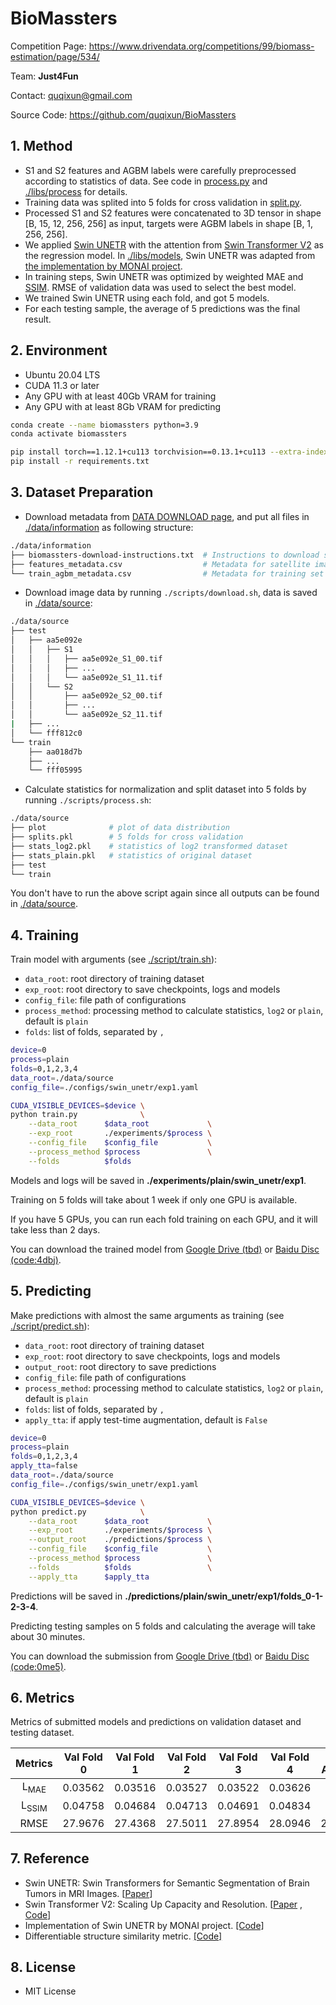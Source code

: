 # BioMassters

Competition Page: https://www.drivendata.org/competitions/99/biomass-estimation/page/534/

Team: **Just4Fun**

Contact: quqixun@gmail.com

Source Code: https://github.com/quqixun/BioMassters

## 1. Method

- S1 and S2 features and AGBM labels were carefully preprocessed according to statistics of data. See code in [process.py](./process.py) and [./libs/process](./libs/process) for details.
- Training data was splited into 5 folds for cross validation in [split.py](./split.py).
- Processed S1 and S2 features were concatenated to 3D tensor in shape [B, 15, 12, 256, 256] as input, targets were AGBM labels in shape [B, 1, 256, 256]. 
- We applied [Swin UNETR](https://arxiv.org/abs/2201.01266) with the attention from [Swin Transformer V2](https://arxiv.org/abs/2111.09883) as the regression model. In [./libs/models](./libs/models), Swin UNETR was adapted from [the implementation by MONAI project](https://github.com/Project-MONAI/MONAI/blob/dev/monai/networks/nets/swin_unetr.py).
- In training steps, Swin UNETR was optimized by weighted MAE and [SSIM](https://github.com/francois-rozet/piqa). RMSE of validation data was used to select the best model.
- We trained Swin UNETR using each fold, and got 5 models.
- For each testing sample, the average of 5 predictions was the final result.

## 2. Environment

- Ubuntu 20.04 LTS
- CUDA 11.3 or later
- Any GPU with at least 40Gb VRAM for training
- Any GPU with at least 8Gb VRAM for predicting

```bash
conda create --name biomassters python=3.9
conda activate biomassters

pip install torch==1.12.1+cu113 torchvision==0.13.1+cu113 --extra-index-url https://download.pytorch.org/whl/cu113
pip install -r requirements.txt
```

## 3. Dataset Preparation

- Download metadata from [DATA DOWNLOAD page](https://www.drivendata.org/competitions/99/biomass-estimation/data/), and put all files in [./data/information](./data/information) as following structure:

```bash
./data/information
├── biomassters-download-instructions.txt  # Instructions to download satellite images and AGBM data
├── features_metadata.csv                  # Metadata for satellite images
└── train_agbm_metadata.csv                # Metadata for training set AGBM tifs
```

- Download image data by running ```./scripts/download.sh```, data is saved in [./data/source](./data/source):

```bash
./data/source
├── test
│   ├── aa5e092e
│   │   ├── S1
│   │   │   ├── aa5e092e_S1_00.tif
│   │   │   ├── ...
│   │   │   └── aa5e092e_S1_11.tif
│   │   └── S2
│   │       ├── aa5e092e_S2_00.tif
│   │       ├── ...
│   │       └── aa5e092e_S2_11.tif
|   ├── ...
│   └── fff812c0
└── train
    ├── aa018d7b
    ├── ...
    └── fff05995
```

- Calculate statistics for normalization and split dataset into 5 folds by running ```./scripts/process.sh```:

```bash
./data/source
├── plot              # plot of data distribution
├── splits.pkl        # 5 folds for cross validation
├── stats_log2.pkl    # statistics of log2 transformed dataset
├── stats_plain.pkl   # statistics of original dataset
├── test
└── train
```

You don't have to run the above script again since all outputs can be found in [./data/source](./data/source).

## 4. Training

Train model with arguments (see [./script/train.sh](./script/train.sh)):

- ```data_root```: root directory of training dataset
- ```exp_root```: root directory to save checkpoints, logs and models
- ```config_file```: file path of configurations
- ```process_method```: processing method to calculate statistics, ```log2``` or ```plain```, default is ```plain```
- ```folds```: list of folds, separated by ```,```

```bash
device=0
process=plain
folds=0,1,2,3,4
data_root=./data/source
config_file=./configs/swin_unetr/exp1.yaml

CUDA_VISIBLE_DEVICES=$device \
python train.py              \
    --data_root      $data_root             \
    --exp_root       ./experiments/$process \
    --config_file    $config_file           \
    --process_method $process               \
    --folds          $folds
```

Models and logs will be saved in **./experiments/plain/swin_unetr/exp1**.

Training on 5 folds will take about 1 week if only one GPU is available.

If you have 5 GPUs, you can run each fold training on each GPU, and it will take less than 2 days.

You can download the trained model from [Google Drive (tbd)]() or [Baidu Disc (code:4dbj)](https://pan.baidu.com/s/1aueNuBlvWqgA_yjF2DMnbQ).

## 5. Predicting

Make predictions with almost the same arguments as training  (see [./script/predict.sh](./script/predict.sh)):

- ```data_root```: root directory of training dataset
- ```exp_root```: root directory to save checkpoints, logs and models
- ```output_root```: root directory to save predictions
- ```config_file```: file path of configurations
- ```process_method```: processing method to calculate statistics, ```log2``` or ```plain```, default is ```plain```
- ```folds```: list of folds, separated by ```,```
- ```apply_tta```: if apply test-time augmentation, default is ```False```

```bash
device=0
process=plain
folds=0,1,2,3,4
apply_tta=false
data_root=./data/source
config_file=./configs/swin_unetr/exp1.yaml

CUDA_VISIBLE_DEVICES=$device \
python predict.py            \
    --data_root      $data_root             \
    --exp_root       ./experiments/$process \
    --output_root    ./predictions/$process \
    --config_file    $config_file           \
    --process_method $process               \
    --folds          $folds                 \
    --apply_tta      $apply_tta
```

Predictions will be saved in **./predictions/plain/swin_unetr/exp1/folds_0-1-2-3-4**.

Predicting testing samples on 5 folds and calculating the average will take about 30 minutes.

You can download the submission from [Google Drive  (tbd)]() or [Baidu Disc (code:0me5)](https://pan.baidu.com/s/1WtOP0gwXo9vlUx7I5Rw2TQ).

## 6. Metrics

Metrics of submitted models and predictions on validation dataset and testing dataset.

|     Metrics      | Val Fold 0 | Val Fold 1 | Val Fold 2 | Val Fold 3 | Val Fold 4 | Val Average |    Test     |
| :--------------: | :--------: | :--------: | :--------: | :--------: | :--------: | :---------: | :---------: |
| L<sub>MAE</sub>  |  0.03562   |  0.03516   |  0.03527   |  0.03522   |  0.03626   |      -      |      -      |
| L<sub>SSIM</sub> |  0.04758   |  0.04684   |  0.04713   |  0.04691   |  0.04834   |      -      |      -      |
|       RMSE       |  27.9676   |  27.4368   |  27.5011   |  27.8954   |  28.0946   |   27.7781   | **27.3891** |

## 7. Reference

- Swin UNETR: Swin Transformers for Semantic Segmentation of Brain Tumors in MRI Images. [[Paper](https://arxiv.org/abs/2201.01266)]
- Swin Transformer V2: Scaling Up Capacity and Resolution. [[Paper](https://arxiv.org/abs/2111.09883) , [Code](https://github.com/microsoft/Swin-Transformer)]
- Implementation of Swin UNETR by MONAI project. [[Code]](https://github.com/Project-MONAI/MONAI/blob/dev/monai/networks/nets/swin_unetr.py)
- Differentiable structure similarity metric. [[Code]](https://github.com/francois-rozet/piqa)

## 8. License

- MIT License
